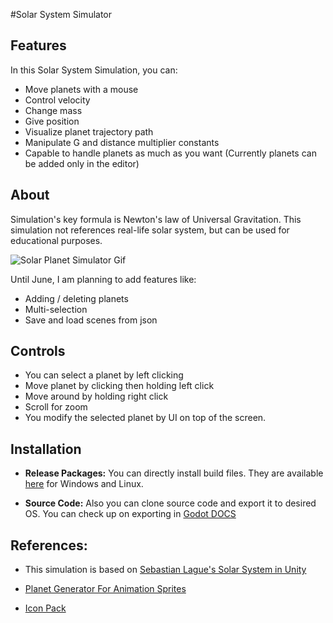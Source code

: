 #Solar System Simulator 

## Features
In this Solar System Simulation, you can:
  - Move planets with a mouse
  - Control velocity
  - Change mass
  - Give position
  - Visualize planet trajectory path
  - Manipulate G and distance multiplier constants
  - Capable to handle planets as much as you want (Currently planets can be added only in the editor)

## About
  Simulation's key formula is Newton's law of Universal Gravitation. This simulation not references real-life solar system, but can be used for educational purposes. 

![Solar Planet Simulator Gif](Pictures/untitled.gif)

 Until June, I am planning to add features like:
  - Adding / deleting planets
  - Multi-selection
  - Save and load scenes from json

## Controls
- You can select a planet by left clicking
- Move planet by clicking then holding left click 
- Move around by holding right click
- Scroll for zoom
- You modify the selected planet by UI on top of the screen.  
  
## Installation

- __Release Packages:__ 
  You can directly install build files. They are available [here]() for Windows and Linux.

- __Source Code:__
  Also you can clone source code and export it to desired OS. You can check up on exporting in [Godot DOCS](https://docs.godotengine.org/en/stable/tutorials/export/exporting_projects.html)


## References:
- This simulation is based on [Sebastian Lague's Solar System in Unity](https://github.com/SebLague/Solar-System/tree/Episode_01)
  
- [Planet Generator For Animation Sprites](https://deep-fold.itch.io/pixel-planet-generator)
- [Icon Pack](https://gamedeveloperstudio.itch.io/icon-pack)